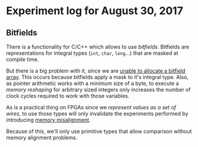 # Experiment log for August 30, 2017
## Bitfields
There is a functionality for C/C++ which allows to use *bitfields*. Bitfields are representations for integral types (`int`, `char`, `long`...) that are masked at compile time.

But there is a big problem with it, since we are [unable to allocate a bitfield array](https://stackoverflow.com/questions/41918433/is-it-possible-to-use-array-of-bit-fields). This occurs because bitfields apply a mask to it's integral type. Also, as pointer arithmetic works with a minimum size of a byte, to execute a *memory reshaping* for arbitrary sized integers only increases the number of clock cycles required to work with those variables.

As is a practical thing on FPGAs since we *represent values as a set of wires*, to use those types will only invalidate the experiments performed by introducing [memory misalignment](https://en.wikipedia.org/wiki/Data_structure_alignment).

Because of this, we'll only use primitive types that allow comparison without memory alignment problems.